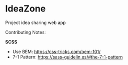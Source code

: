 # IdeaZone
Project idea sharing web app

Contributing Notes:

**SCSS**

* Use BEM: https://css-tricks.com/bem-101/
* 7-1 Pattern: https://sass-guidelin.es/#the-7-1-pattern
